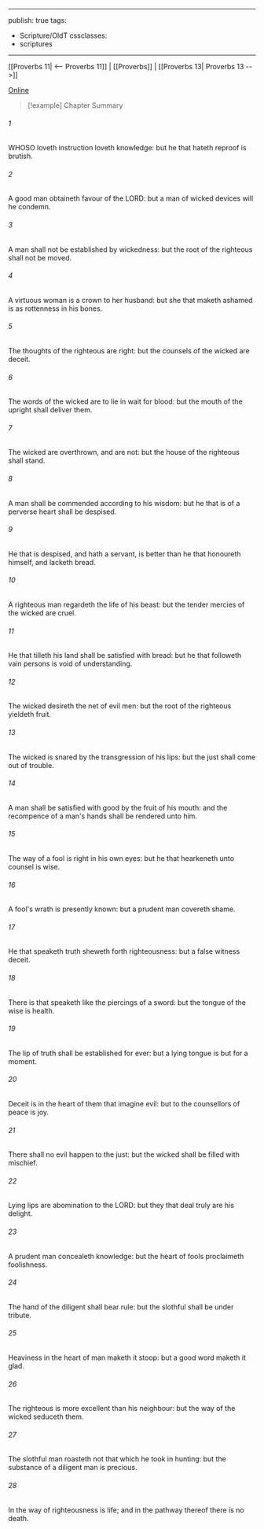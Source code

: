 

---
publish: true
tags:
  - Scripture/OldT
cssclasses:
  - scriptures
---
[[Proverbs 11| <-- Proverbs 11]] | [[Proverbs]] | [[Proverbs 13| Proverbs 13 -->]]

[Online](https://churchofjesuschrist.org/study/scriptures/ot/prov/12?lang=eng)

>[!example] Chapter Summary
>
###### 1
WHOSO loveth instruction loveth knowledge: but he that hateth reproof is brutish.
###### 2
A good man obtaineth favour of the LORD: but a man of wicked devices will he condemn.
###### 3
A man shall not be established by wickedness: but the root of the righteous shall not be moved.
###### 4
A virtuous woman is a crown to her husband: but she that maketh ashamed is as rottenness in his bones.
###### 5
The thoughts of the righteous are right: but the counsels of the wicked are deceit.
###### 6
The words of the wicked are to lie in wait for blood: but the mouth of the upright shall deliver them.
###### 7
The wicked are overthrown, and are not: but the house of the righteous shall stand.
###### 8
A man shall be commended according to his wisdom: but he that is of a perverse heart shall be despised.
###### 9
He that is despised, and hath a servant, is better than he that honoureth himself, and lacketh bread.
###### 10
A righteous man regardeth the life of his beast: but the tender mercies of the wicked are cruel.
###### 11
He that tilleth his land shall be satisfied with bread: but he that followeth vain persons is void of understanding.
###### 12
The wicked desireth the net of evil men: but the root of the righteous yieldeth fruit.
###### 13
The wicked is snared by the transgression of his lips: but the just shall come out of trouble.
###### 14
A man shall be satisfied with good by the fruit of his mouth: and the recompence of a man's hands shall be rendered unto him.
###### 15
The way of a fool is right in his own eyes: but he that hearkeneth unto counsel is wise.
###### 16
A fool's wrath is presently known: but a prudent man covereth shame.
###### 17
He that speaketh truth sheweth forth righteousness: but a false witness deceit.
###### 18
There is that speaketh like the piercings of a sword: but the tongue of the wise is health.
###### 19
The lip of truth shall be established for ever: but a lying tongue is but for a moment.
###### 20
Deceit is in the heart of them that imagine evil: but to the counsellors of peace is joy.
###### 21
There shall no evil happen to the just: but the wicked shall be filled with mischief.
###### 22
Lying lips are abomination to the LORD: but they that deal truly are his delight.
###### 23
A prudent man concealeth knowledge: but the heart of fools proclaimeth foolishness.
###### 24
The hand of the diligent shall bear rule: but the slothful shall be under tribute.
###### 25
Heaviness in the heart of man maketh it stoop: but a good word maketh it glad.
###### 26
The righteous is more excellent than his neighbour: but the way of the wicked seduceth them.
###### 27
The slothful man roasteth not that which he took in hunting: but the substance of a diligent man is precious.
###### 28
In the way of righteousness is life; and in the pathway thereof there is no death.



